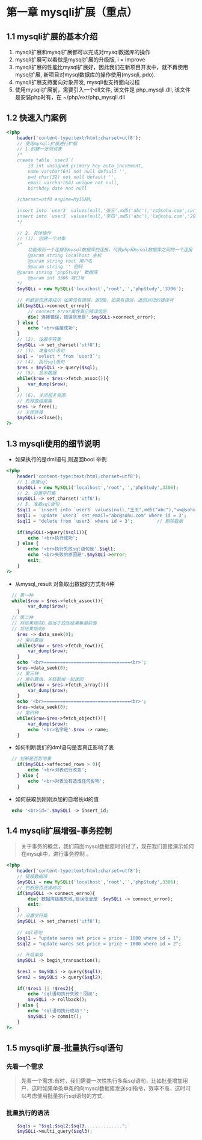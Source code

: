 # 第一章 mysqli扩展（重点）
## 1.1 mysqli扩展的基本介绍
1. mysqli扩展和mysql扩展都可以完成对mysql数据库的操作
2. mysqli扩展可以看做是mysql扩展的升级版, i = improve
3. mysqli扩展的性能比mysql扩展好，因此我们在新项目开发中，就不再使用mysql扩展, 新项目对mysql数据库的操作使用(mysqli, pdo).
4. mysqli扩展支持面向对象开发, mysqli也支持面向过程
5. 使用mysqli扩展前，需要引入一个dll文件, 该文件是 php_mysqli.dll, 该文件是安装php时有，在 ~/php/ext/php_mysqli.dll
## 1.2 快速入门案例
```php
<?php
	header('content-type:text/html;charset=utf8');
	// 使用mysqli扩展进行扩展
	// 1.创建一张测试表
	/*
	create table `user3`(
		id int unsigned primary key auto_increment,
		name varchar(64) not null default '',
		pwd char(32) not null default '',
		email varchar(64) unique not null,
		birthday date not null
	
	)charset=utf8 engine=MyISAM;
	
	insert into `user3` values(null,'张三',md5('abc'),'zs@sohu.com',current_date());
	insert into `user3` values(null,'李四',md5('abc'),'ls@sohu.com','2012-12-12');
	*/
	
	// 2. 具体操作
	// (1). 创建一个对象
	/*
		功能得到一个连接到mysql数据库的连接，代表php和mysql数据库之间的一个连接
		@param string localhost 主机
		@param string root 用户名
		@param string '' 密码
    @param string 'phpStudy' 数据库
		@param int 3306 端口号
	*/
	$mySQLi = new MySQLi('localhost','root','','phpStudy','3306');
	
	// 判断是否连接成功	如果没有错误，返回0，如果有错误，返回对应的错误号
	if($mySQLi->connect_errno){
		// connect_error属性表示错误信息
		die('连接错误，错误信息是'.$mySQLi->connect_error);
	} else {
		echo '<br>连接成功';
	}
	// (2). 设置字符集
	$mySQLi -> set_charset('utf8');
	// (3). 准备sql语句
	$sql = 'select * from `user3`';
	// (4). 执行sql语句
	$res = $mySQLi -> query($sql);
	// (5). 显示数据
	while($row = $res->fetch_assoc()){
		var_dump($row);
	}
	// (6). 关闭相关资源
	// 先释放结果集
	$res -> free();
	// 关闭连接
	$mySQLi->close();
?>
```
## 1.3 mysqli使用的细节说明
+ 如果执行的是dml语句,则返回bool 举例
```php
<?php
	header('content-type:text/html;charset=utf8');
	// 1.连接sql	
	$mySQLi = new MySQLi('localhost','root','','phpStudy',3306);
	// 2. 设置字符集
	$mySQLi -> set_charset('utf8');
	// 3. 准备sql语句
	$sql1 = 'insert into `user3` values(null,"王五",md5("abc"),"ww@sohu.com","2011-11-11")';  // 插入数据
	$sql1 = 'update `user3` set email="abc@sohu.com" where id = 3';			// 更新数据
	$sql1 = "delete from `user3` where id = 3";			// 删除数据
	
	if($mySQLi->query($sql1)){
		echo '<br>执行成功';
	} else {
		echo '<br>执行失败sql语句是'.$sql1;
		echo '<br>失败的原因是'.$mySQLi->error;
		exit;
	}
?>
```
+ 从mysql_result 对象取出数据的方式有4种
```php
  // 第一种
  while($row = $res->fetch_assoc()){
		var_dump($row);
	}
  // 第二种
  // 将结果指向0,相当于放到结果集最前面
  // 将结果指向0
	$res -> data_seek(0);
	// 索引数组
	while($row = $res->fetch_row()){
		var_dump($row);
	}
	echo '<br>================================<br>';
	$res->data_seek(0);
    // 第三种
	// 索引数组，关联数组一起返回
	while($row = $res->fetch_array()){
		var_dump($row);
	}
	echo '<br>================================<br>';
	$res->data_seek(0);
    // 第四种
	while($row=$res->fetch_object()){
		var_dump($row);
		echo '<br>名字是'.$row -> name;
	}
```
+ 如何判断我们的dml语句是否真正影响了表
```php
  // 判断是否影响表
	if($mySQLi->affected_rows > 0){
		echo '<br>对表进行改变';
	} else {
		echo '<br>对表没有造成任何影响';
	}
```
+ 如何获取到刚刚添加的自增长id的值
```php
  echo '<br>id='.$mySQLi -> insert_id;
```
## 1.4 mysqli扩展增强-事务控制
> 关于事务的概念，我们前面mysql数据库时讲过了，现在我们直接演示如何在mysqli中，进行事务控制 。
```php
<?php
	header('content-type:text/html;charset=utf8');
	// 链接数据库
	$mySQLi = new MySQLi('localhost','root','','phpStudy',3306);
	// 判断是否连接成功
	if($mySQLi -> connect_errno){
		die('数据库链接失败,错误信息是'.$mySQLi -> connect_error);
		exit;
	}
	// 设置字符集
	$mySQLi -> set_charset('utf8');
	
	// sql语句
	$sql1 = "update wares set price = price - 1000 where id = 1";
	$sql2 = "update wares set price = price + 1000 where id = 2";
	
	// 开启事务
	$mySQLi -> begin_transaction();
	
	$res1 = $mySQLi -> query($sql1);
	$res2 = $mySQLi -> query($sql2);
	
	if(!$res1 || !$res2){
		echo 'sql语句执行失败！回滚';
		$mySQLi -> rollback();
	} else {
		echo 'sql语句执行成功！';
		$mySQLi -> commit();
	}
?>
```
## 1.5 mysqli扩展-批量执行sql语句
### 先看一个需求
> 先看一个需求:有时，我们需要一次性执行多条sql语句，比如批量增加用户，这时如果单条单条的向mysql数据库发送sql指令，效率不高，这时可以考虑使用批量执行sql语句的方式. 
### 批量执行的语法
```php
	$sqls = "$sq1;$sql2;$sql3..............";
	$mySQLi->multi_query($sql3);
```
